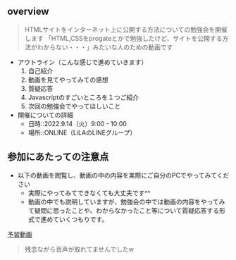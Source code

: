 ## overview
> HTMLサイトをインターネット上に公開する方法についての勉強会を開催します
> 「HTML,CSSをprogateとかで勉強したけど、サイトを公開する方法がわからない・・・」みたいな人のための動画です

- アウトライン（こんな感じで進めていきます）
   1. 自己紹介
   1. 動画を見てやってみての感想
   1. 質疑応答
   1. Javascriptのすごいところを１つご紹介
   1. 次回の勉強会でやってほしいこと
- 開催についての詳細
   - 日時::2022.9.14（火）9:00 - 10:00
   - 場所::ONLINE（LiLAのLINEグループ）


## 参加にあたっての注意点
- 以下の動画を閲覧し、動画の中の内容を実際にご自分のPCでやってみてください
   - 実際にやってみてできなくても大丈夫です^^
   - 動画の中でも説明していますが、勉強会の中では動画の内容をやってみて疑問に思ったことや、わからなかったこと等について質疑応答する形式で進めていくつもりです。

[予習動画](https://youtu.be/5WX89N8BP6M)
> 残念ながら音声が取れてませんでしたw
